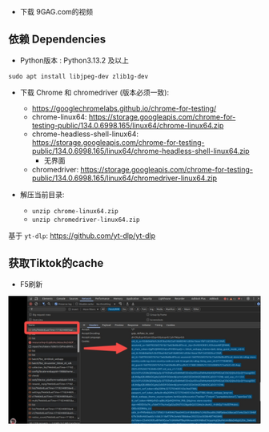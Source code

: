 - 下载 9GAG.com的视频

## 依赖 Dependencies

- Python版本 :  Python3.13.2 及以上

```
sudo apt install libjpeg-dev zlib1g-dev

```

- 下载 Chrome 和 chromedriver (版本必须一致):
  - https://googlechromelabs.github.io/chrome-for-testing/
  - chrome-linux64: https://storage.googleapis.com/chrome-for-testing-public/134.0.6998.165/linux64/chrome-linux64.zip
  - chrome-headless-shell-linux64: https://storage.googleapis.com/chrome-for-testing-public/134.0.6998.165/linux64/chrome-headless-shell-linux64.zip
    - 无界面
  - chromedriver: https://storage.googleapis.com/chrome-for-testing-public/134.0.6998.165/linux64/chromedriver-linux64.zip

- 解压当前目录:
  - `unzip chrome-linux64.zip`
  - `unzip chromedriver-linux64.zip`

基于 `yt-dlp`: https://github.com/yt-dlp/yt-dlp


## 获取Tiktok的cache

- F5刷新

![](./get_tiktok_cache.jpg)